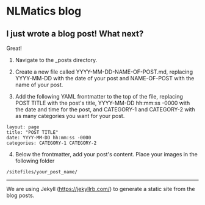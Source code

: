# NLMatics blog




## I just wrote a blog post! What next?

Great! 

1. Navigate to the _posts directory.

2. Create a new file called YYYY-MM-DD-NAME-OF-POST.md, replacing YYYY-MM-DD with the date of your post and NAME-OF-POST with the name of your post.

3. Add the following YAML frontmatter to the top of the file, replacing POST TITLE with the post's title, YYYY-MM-DD hh:mm:ss -0000 with the date and time for the post, and CATEGORY-1 and CATEGORY-2 with as many categories you want for your post.

```
layout: page 
title: "POST TITLE" 
date: YYYY-MM-DD hh:mm:ss -0000
categories: CATEGORY-1 CATEGORY-2
```

4. Below the frontmatter, add your post's content. Place your images in the following folder
```
/sitefiles/your_post_name/

```



------------------------

We are using Jekyll (https://jekyllrb.com/) to generate a static site from the blog posts.
